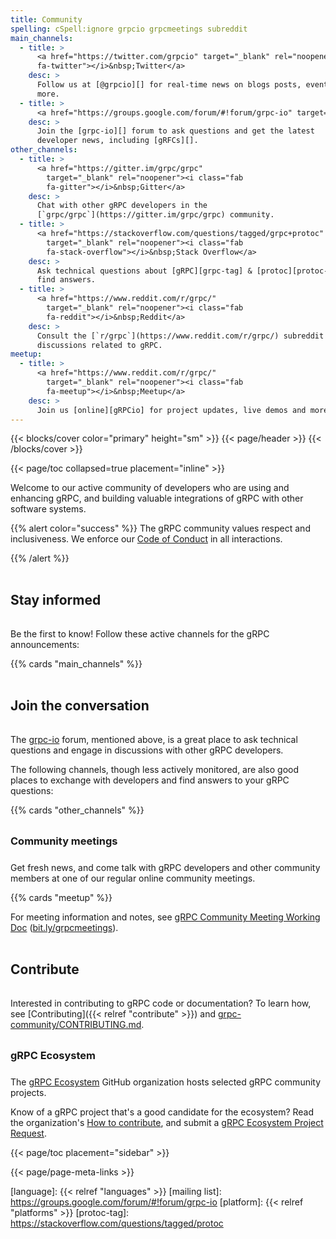 ```yaml
---
title: Community
spelling: cSpell:ignore grpcio grpcmeetings subreddit
main_channels:
  - title: >
      <a href="https://twitter.com/grpcio" target="_blank" rel="noopener"><i class="fab
      fa-twitter"></i>&nbsp;Twitter</a>
    desc: >
      Follow us at [@grpcio][] for real-time news on blogs posts, events, and
      more.
  - title: >
      <a href="https://groups.google.com/forum/#!forum/grpc-io" target="_blank" rel="noopener"><i class="fab fa-google"></i>&nbsp;Google Group</a>
    desc: >
      Join the [grpc-io][] forum to ask questions and get the latest
      developer news, including [gRFCs][].
other_channels:
  - title: >
      <a href="https://gitter.im/grpc/grpc"
        target="_blank" rel="noopener"><i class="fab
        fa-gitter"></i>&nbsp;Gitter</a>
    desc: >
      Chat with other gRPC developers in the
      [`grpc/grpc`](https://gitter.im/grpc/grpc) community.
  - title: >
      <a href="https://stackoverflow.com/questions/tagged/grpc+protoc"
        target="_blank" rel="noopener"><i class="fab
        fa-stack-overflow"></i>&nbsp;Stack Overflow</a>
    desc: >
      Ask technical questions about [gRPC][grpc-tag] & [protoc][protoc-tag], and
      find answers.
  - title: >
      <a href="https://www.reddit.com/r/grpc/"
        target="_blank" rel="noopener"><i class="fab
        fa-reddit"></i>&nbsp;Reddit</a>
    desc: >
      Consult the [`r/grpc`](https://www.reddit.com/r/grpc/) subreddit for
      discussions related to gRPC.
meetup:
  - title: >
      <a href="https://www.reddit.com/r/grpc/"
        target="_blank" rel="noopener"><i class="fab
        fa-meetup"></i>&nbsp;Meetup</a>
    desc: >
      Join us [online][gRPCio] for project updates, live demos and more.
---
```


<style>
h2 { padding: 1rem 0 !important; }
h3 { padding: 0.5rem 0 !important; }
</style>

{{< blocks/cover color="primary" height="sm" >}}
{{< page/header >}}
{{< /blocks/cover >}}

<div class="container l-container--padded">

<div class="row">
{{< page/toc collapsed=true placement="inline" >}}
</div>

<div class="row">
<div class="col-12 col-lg-8">

Welcome to our active community of developers who are using and enhancing gRPC,
and building valuable integrations of gRPC with other software systems.

{{% alert color="success" %}}
  The gRPC community values respect and inclusiveness. We enforce our [Code of
  Conduct][] in all interactions.

  [Code of Conduct]: https://github.com/grpc/grpc.io/blob/main/CODE-OF-CONDUCT.md
{{% /alert %}}



## Stay informed

Be the first to know! Follow these active channels for the gRPC announcements:

{{% cards "main_channels" %}}

## Join the conversation

The [grpc-io][] forum, mentioned above, is a great place to ask technical
questions and engage in discussions with other gRPC developers.

The following channels, though less actively monitored, are also good places to
exchange with developers and find answers to your gRPC questions:

{{% cards "other_channels" %}}

### Community meetings

Get fresh news, and come talk with gRPC developers and other community members
at one of our regular online community meetings.

{{% cards "meetup" %}}

For meeting information and notes, see [gRPC Community Meeting Working
Doc][grpcmeetings] ([bit.ly/grpcmeetings][grpcmeetings]).

## Contribute

Interested in contributing to gRPC code or documentation? To learn how, see
[Contributing]({{< relref "contribute" >}}) and
[grpc-community/CONTRIBUTING.md][].

[grpc-community/CONTRIBUTING.md]: https://github.com/grpc/grpc-community/blob/master/CONTRIBUTING.md

### gRPC Ecosystem

The [gRPC Ecosystem][] GitHub organization hosts selected gRPC community
projects.

Know of a gRPC project that's a good candidate for the ecosystem? Read the
organization's [How to contribute][grpc-ecosystem-how-to], and submit a [gRPC
Ecosystem Project Request][].

</div>

{{< page/toc placement="sidebar" >}}

</div>

{{< page/page-meta-links >}}

</div>

[@grpcio]: https://twitter.com/grpcio
[gRFCs]: https://github.com/grpc/proposal
[gRPC Ecosystem Project Request]: https://docs.google.com/a/google.com/forms/d/119zb79XRovQYafE9XKjz9sstwynCWcMpoJwHgZJvK74
[gRPC Ecosystem]: https://github.com/grpc-ecosystem
[grpc-ecosystem-how-to]: https://github.com/grpc/grpc-community/blob/master/grpc_ecosystem.md
[grpc-io]: https://groups.google.com/forum/#!forum/grpc-io
[grpc-tag]: https://stackoverflow.com/questions/tagged/grpc
[gRPCio]: https://www.meetup.com/gRPCio/
[grpcmeetings]: https://bit.ly/grpcmeetings
[language]: {{< relref "languages" >}}
[mailing list]: https://groups.google.com/forum/#!forum/grpc-io
[platform]: {{< relref "platforms" >}}
[protoc-tag]: https://stackoverflow.com/questions/tagged/protoc

